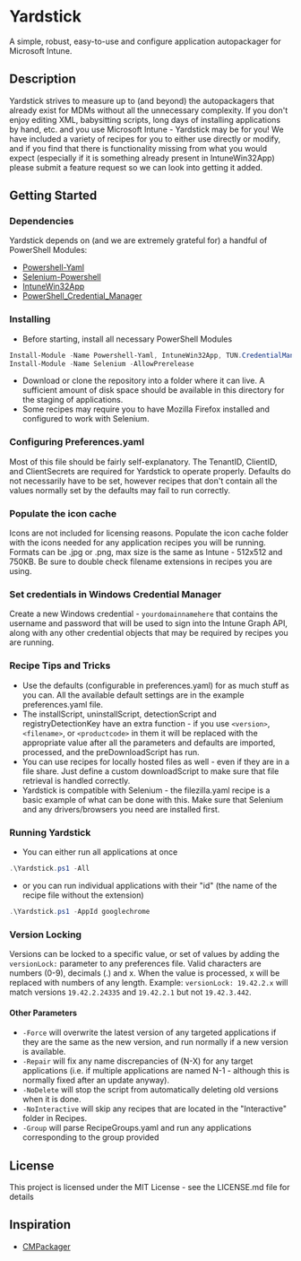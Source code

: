 # Yardstick

A simple, robust, easy-to-use and configure application autopackager for Microsoft Intune. 

## Description

Yardstick strives to measure up to (and beyond) the  autopackagers that already exist for MDMs without all the unnecessary complexity. 
If you don't enjoy editing XML, babysitting scripts, long days of installing applications by hand, etc. and you use Microsoft Intune - Yardstick may be for you!
We have included a variety of recipes for you to either use directly or modify, and if you find that there is functionality missing from what you would expect (especially if it is something already present in IntuneWin32App) please submit a feature request so we can look into getting it added.

## Getting Started

### Dependencies

Yardstick depends on (and we are extremely grateful for) a handful of PowerShell Modules:
* [Powershell-Yaml](https://github.com/cloudbase/powershell-yaml)
* [Selenium-Powershell](https://github.com/adamdriscoll/selenium-powershell)
* [IntuneWin32App](https://github.com/MSEndpointMgr/IntuneWin32App)
* [PowerShell_Credential_Manager](https://github.com/echalone/PowerShell_Credential_Manager)


### Installing

* Before starting, install all necessary PowerShell Modules
```powershell
Install-Module -Name Powershell-Yaml, IntuneWin32App, TUN.CredentialManager
Install-Module -Name Selenium -AllowPrerelease
```
* Download or clone the repository into a folder where it can live. A sufficient amount of disk space should be available in this directory for the staging of applications. 
* Some recipes may require you to have Mozilla Firefox installed and configured to work with Selenium.


### Configuring Preferences.yaml

Most of this file should be fairly self-explanatory. The TenantID, ClientID, and ClientSecrets are required for Yardstick to operate properly. Defaults do not necessarily have to be set, however recipes that don't contain all the values normally set by the defaults may fail to run correctly.


### Populate the icon cache

Icons are not included for licensing reasons. Populate the icon cache folder with the icons needed for any application recipes you will be running. Formats can be .jpg or .png, max size is the same as Intune - 512x512 and 750KB. Be sure to double check filename extensions in recipes you are using.


### Set credentials in Windows Credential Manager

Create a new Windows credential - ```yourdomainnamehere``` that contains the username and password that will be used to sign into the Intune Graph API, along with any other credential objects that may be required by recipes you are running.


### Recipe Tips and Tricks
* Use the defaults (configurable in preferences.yaml) for as much stuff as you can. All the available default settings are in the example preferences.yaml file.
* The installScript, uninstallScript, detectionScript and registryDetectionKey have an extra function - if you use ```<version>```, ```<filename>```, or ```<productcode>``` in them it will be replaced with the appropriate value after all the parameters and defaults are imported, processed, and the preDownloadScript has run.
* You can use recipes for locally hosted files as well - even if they are in a file share. Just define a custom downloadScript to make sure that file retrieval is handled correctly.
* Yardstick is compatible with Selenium - the filezilla.yaml recipe is a basic example of what can be done with this. Make sure that Selenium and any drivers/browsers you need are installed first.


### Running Yardstick

* You can either run all applications at once
```powershell
.\Yardstick.ps1 -All
```
* or you can run individual applications with their "id" (the name of the recipe file without the extension)
```powershell
.\Yardstick.ps1 -AppId googlechrome
```

### Version Locking

Versions can be locked to a specific value, or set of values by adding the ```versionLock:``` parameter to any preferences file. Valid characters are numbers (0-9), decimals (.) and x. When the value is processed, x will be replaced with numbers of any length. 
Example: ```versionLock: 19.42.2.x``` will match versions ```19.42.2.24335``` and ```19.42.2.1``` but not ```19.42.3.442```.

#### Other Parameters

* ```-Force``` will overwrite the latest version of any targeted applications if they are the same as the new version, and run normally if a new version is available.
* ```-Repair``` will fix any name discrepancies of (N-X) for any target applications (i.e. if multiple applications are named N-1 - although this is normally fixed after an update anyway).
* ```-NoDelete``` will stop the script from automatically deleting old versions when it is done. 
* ```-NoInteractive``` will skip any recipes that are located in the "Interactive" folder in Recipes.
* ```-Group``` will parse RecipeGroups.yaml and run any applications corresponding to the group provided


## License

This project is licensed under the MIT License - see the LICENSE.md file for details


## Inspiration

* [CMPackager](https://github.com/asjimene/CMPackager)

